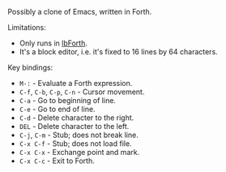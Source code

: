 Possibly a clone of Emacs, written in Forth.

Limitations:
- Only runs in [lbForth](http://github.com/larsbrinkhoff/lbForth).
- It's a block editor, i.e. it's fixed to 16 lines by 64 characters.

Key bindings:
- `M-:` - Evaluate a Forth expression.
- `C-f`, `C-b`, `C-p`, `C-n` - Cursor movement.
- `C-a` - Go to beginning of line.
- `C-e` - Go to end of line.
- `C-d` - Delete character to the right.
- `DEL` - Delete character to the left.
- `C-j`, `C-m` - Stub; does not break line.
- `C-x C-f` - Stub; does not load file.
- `C-x C-x` - Exchange point and mark.
- `C-x C-c` - Exit to Forth.
